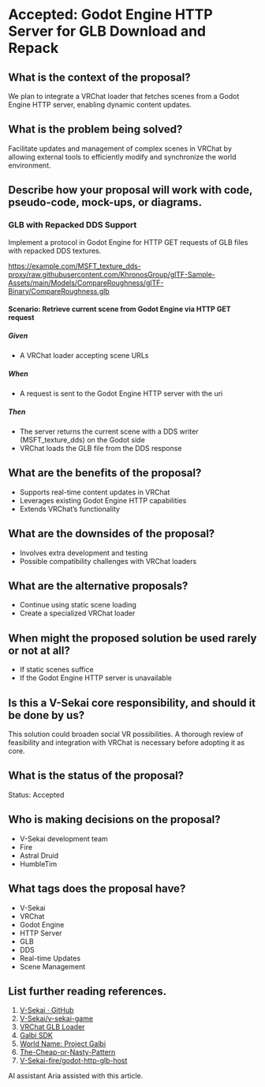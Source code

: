 # Accepted: Godot Engine HTTP Server for GLB Download and Repack

## What is the context of the proposal?

We plan to integrate a VRChat loader that fetches scenes from a Godot Engine HTTP server, enabling dynamic content updates.

## What is the problem being solved?

Facilitate updates and management of complex scenes in VRChat by allowing external tools to efficiently modify and synchronize the world environment.

## Describe how your proposal will work with code, pseudo-code, mock-ups, or diagrams.

### GLB with Repacked DDS Support

Implement a protocol in Godot Engine for HTTP GET requests of GLB files with repacked DDS textures.

https://example.com/MSFT_texture_dds-proxy/raw.githubusercontent.com/KhronosGroup/glTF-Sample-Assets/main/Models/CompareRoughness/glTF-Binary/CompareRoughness.glb

#### Scenario: Retrieve current scene from Godot Engine via HTTP GET request

##### Given

- A VRChat loader accepting scene URLs

##### When

- A request is sent to the Godot Engine HTTP server with the uri

##### Then

- The server returns the current scene with a DDS writer (MSFT_texture_dds) on the Godot side
- VRChat loads the GLB file from the DDS response

## What are the benefits of the proposal?

- Supports real-time content updates in VRChat
- Leverages existing Godot Engine HTTP capabilities
- Extends VRChat’s functionality

## What are the downsides of the proposal?

- Involves extra development and testing
- Possible compatibility challenges with VRChat loaders

## What are the alternative proposals?

- Continue using static scene loading
- Create a specialized VRChat loader

## When might the proposed solution be used rarely or not at all?

- If static scenes suffice
- If the Godot Engine HTTP server is unavailable

## Is this a V-Sekai core responsibility, and should it be done by us?

This solution could broaden social VR possibilities. A thorough review of feasibility and integration with VRChat is necessary before adopting it as core.

## What is the status of the proposal?

Status: Accepted <!-- Draft | Proposed | Rejected | Accepted | Deprecated | Superseded by -->

## Who is making decisions on the proposal?

- V-Sekai development team
- Fire
- Astral Druid
- HumbleTim

## What tags does the proposal have?

- V-Sekai
- VRChat
- Godot Engine
- HTTP Server
- GLB
- DDS
- Real-time Updates
- Scene Management

## List further reading references.

1. [V-Sekai · GitHub](https://github.com/v-sekai)
2. [V-Sekai/v-sekai-game](https://github.com/v-sekai/v-sekai-game)
3. [VRChat GLB Loader](https://github.com/vr-voyage/vrchat-glb-loader)
4. [Galbi SDK](https://galbi-sdk-docs.pages.dev/en/)
5. [World Name: Project Galbi](https://vrchat.com/home/launch?worldId=wrld_068ed758-68b1-40bc-b647-f54c3b3d92fc)
6. [The-Cheap-or-Nasty-Pattern](https://zguide.zeromq.org/docs/chapter7/#The-Cheap-or-Nasty-Pattern)
7. [V-Sekai-fire/godot-http-glb-host](https://github.com/V-Sekai-fire/godot-http-glb-host)

AI assistant Aria assisted with this article.
